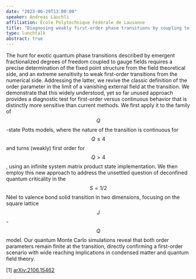 ```yaml
---
date: "2023-06-29T13:00:00"
speaker: Andreas Läuchli
affiliation: École Polytechnique Fédérale de Lausanne
title: "Diagnosing weakly first-order phase transitions by coupling to order parameters"
type: lunchtalk
abstract: true
---
```


The hunt for exotic quantum phase transitions described by emergent fractionalized degrees of freedom coupled to gauge fields requires a precise determination of the fixed point structure from the field theoretical side, and an extreme sensitivity to weak first-order transitions from the numerical side. Addressing the latter, we revive the classic definition of the order parameter in the limit of a vanishing external field at the transition. We demonstrate that this widely understood, yet so far unused approach provides a diagnostic test for first-order versus continuous behavior that is distinctly more sensitive than current methods. We first apply it to the family of $$Q$$-state Potts models, where the nature of the transition is continuous for $$Q \leq 4$$ and turns (weakly) first order for $$Q>4$$, using an infinite system matrix product state implementation. We then employ this new approach to address the unsettled question of deconfined quantum criticality in the $$S=1/2$$ Néel to valence bond solid transition in two dimensions, focusing on the square lattice $$J$$-$$Q$$ model. Our quantum Monte Carlo simulations reveal that both order parameters remain finite at the transition, directly confirming a first-order scenario with wide reaching implications in condensed matter and quantum field theory.

[1] [arXiv:2106.15462](https://arxiv.org/abs/2106.15462)
